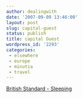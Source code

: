 ```yaml
---
author: dealingwith
date: '2007-09-09 13:46:00'
layout: post
slug: capital-guest
status: publish
title: capital Guest
wordpress_id: '2293'
categories:
 - elsewhere
 - europe
 - minutia
 - travel
---
```


[British Standard - Sleeping][1]

   [1]: http://www.wibsite.com/wiblog/tracy/read.php?25579

